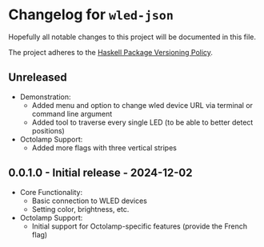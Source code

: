 # Changelog for `wled-json`

Hopefully all notable changes to this project will be documented in this file.

The project adheres to the [Haskell Package Versioning Policy](https://pvp.haskell.org/).

## Unreleased

- Demonstration:
  - Added menu and option to change wled device URL via terminal or command line argument
  - Added tool to traverse every single LED (to be able to better detect positions)
- Octolamp Support:
  - Added more flags with three vertical stripes

## 0.0.1.0 - Initial release - 2024-12-02

- Core Functionality:
  - Basic connection to WLED devices
  - Setting color, brightness, etc.
- Octolamp Support:
  - Initial support for Octolamp-specific features (provide the French flag)